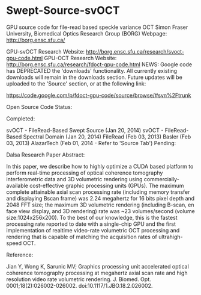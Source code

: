 # Swept-Source-svOCT
GPU source code for file-read based speckle variance OCT
Simon Fraser University, Biomedical Optics Research Group (BORG) Webpage: http://borg.ensc.sfu.ca/

GPU-svOCT Research Website: http://borg.ensc.sfu.ca/research/svoct-gpu-code.html
GPU-OCT Research Website: http://borg.ensc.sfu.ca/research/fdoct-gpu-code.html
NEWS: Google code has DEPRECATED the 'downloads' functionality. All currently existing downloads will remain in the downloads section. Future updates will be uploaded to the 'Source' section, or at the following link:

https://code.google.com/p/fdoct-gpu-code/source/browse/#svn%2Ftrunk

Open Source Code Status:

Completed:

svOCT - FileRead-Based Swept Source (Jan 20, 2014)
svOCT - FileRead-Based Spectral Domain (Jan 20, 2014)
FileRead (Feb 03, 2013)
Basler (Feb 03, 2013)
AlazarTech (Feb 01, 2014 - Refer to 'Source Tab')
Pending:

Dalsa
Research Paper Abstract:

In this paper, we describe how to highly optimize a CUDA based platform to perform real-time processing of optical coherence tomography interferometric data and 3D volumetric rendering using commercially-available cost-effective graphic processing units (GPUs). The maximum complete attainable axial scan processing rate (including memory transfer and displaying Bscan frame) was 2.24 megahertz for 16 bits pixel depth and 2048 FFT size; the maximum 3D volumetric rendering (including B-scan, en face view display, and 3D rendering) rate was ~23 volumes/second (volume size:1024x256x200). To the best of our knowledge, this is the fastest processing rate reported to date with a single-chip GPU and the first implementation of realtime video-rate volumetric OCT processing and rendering that is capable of matching the acquisition rates of ultrahigh-speed OCT.

Reference:

Jian Y, Wong K, Sarunic MV; Graphics processing unit accelerated optical coherence tomography processing at megahertz axial scan rate and high resolution video rate volumetric rendering. J. Biomed. Opt. 0001;18(2):026002-026002. doi:10.1117/1.JBO.18.2.026002.
